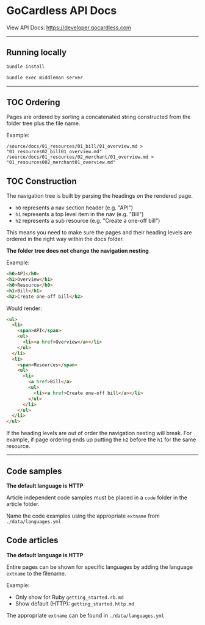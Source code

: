 # GoCardless API Docs

View API Docs: https://developer.gocardless.com

---

## Running locally

```bash
bundle install

bundle exec middleman server
```

---

## TOC Ordering

Pages are ordered by sorting a concatenated string
constructed from the folder tree plus the file name.

Example:
```
/source/docs/01_resources/01_bill/01_overview.md > "01_resources02_bill01_overview.md"
/source/docs/01_resources/02_merchant/01_overview.md > "01_resources002_merchant01_overview.md"
```


## TOC Construction

The navigation tree is built by parsing the headings on the rendered page.

- `h0` represents a nav section header (e.g. "API")
- `h1` represents a top level item in the nav (e.g. "Bill")
- `h2` represents a sub resource (e.g. "Create a one-off bill")

This means you need to make sure the pages and their heading levels are
ordered in the right way within the docs folder.

**The folder tree does not change the navigation nesting**

Example:

```html
<h0>API</h0>
<h1>Overview</h1>
<h0>Resource</h0>
<h1>Bill</h1>
<h2>Create one-off bill</h2>
```

Would render:

```html
<ul>
  <li>
    <span>API</span>
    <ul>
      <li><a href>Overview</a></li>
    </ul>
  </li>
  <li>
    <span>Resources</span>
    <ul>
      <li>
        <a href>Bill</a>
        <ul>
          <li><a href>Create one-off bill</a></li>
        </ul>
      </li>
    </ul>
  </li>
</ul>
```

If the heading levels are out of order the navigation nesting will break.
For example, if page ordering ends up putting the `h2` before the `h1`
for the same resource.

---

## Code samples

**The default language is HTTP**

Article independent code samples must be placed in a `code` folder in the
article folder.

Name the code examples using the appropriate `extname` from `./data/languages.yml`


## Code articles

**The default language is HTTP**

Entire pages can be shown for specific languages by adding the
language `extname` to the filename.

Example:
- Only show for Ruby `getting_started.rb.md`
- Show default (HTTP): `getting_started.http.md`

The appropriate `extname` can be found in `./data/languages.yml`
